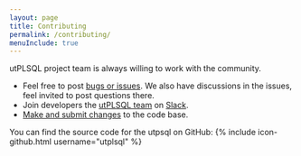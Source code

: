 ```yaml
---
layout: page
title: Contributing
permalink: /contributing/
menuInclude: true
---
```


utPLSQL project team is always willing to work with the community. 

- Feel free to post [bugs or issues](https://github.com/utPLSQL/utPLSQL/issues).   We also have discussions in the issues, feel invited to post questions there.
- Join developers the [utPLSQL team](http://utplsql-slack-invite.herokuapp.com) on [Slack](https://slack.com/).
- [Make and submit changes](https://github.com/utPLSQL/utPLSQL/blob/master/CONTRIBUTING.md) to the code base.

You can find the source code for the utpsql on GitHub:
{% include icon-github.html username="utplsql" %} 
